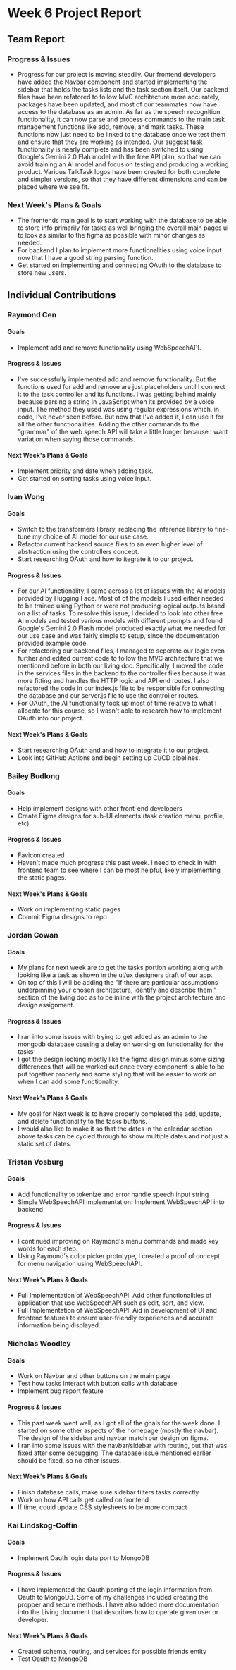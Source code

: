# Week 6 Project Report

## Team Report

### Progress & Issues

* Progress for our project is moving steadily. Our frontend developers have added the Navbar component and started implementing the sidebar that holds the tasks lists and the task section itself. Our backend files have been refatored to follow MVC architecture more accurately, packages have been updated, and most of our teammates now have access to the database as an admin. As far as the speech recognition functionality, it can now parse and process commands to the main task management functions like add, remove, and mark tasks. These functions now just need to be linked to the database once we test them and ensure that they are working as intended. Our suggest task functionality is nearly complete and has been switched to using Google's Gemini 2.0 Flah model with the free API plan, so that we can avoid training an AI model and focus on testing and producing a working product. Various TalkTask logos have been created for both complete and simpler versions, so that they have different dimensions and can be placed where we see fit.

### Next Week's Plans & Goals

* The frontends main goal is to start working with the database to be able to store info primarily for tasks as well bringing the overall main pages ui to look as similar to the figma as possible with minor changes as needed.
* For backend I plan to implement more functionalities using voice input now that I have a good string parsing function.
* Get started on implementing and connecting OAuth to the database to store new users.


## Individual Contributions

### Raymond Cen

#### Goals

* Implement add and remove functionality using WebSpeechAPI.

#### Progress & Issues

* I've successfully implemented add and remove functionality. But the functions used for add and remove are just placeholders until I connect it to the task controller and its functions. I was getting behind mainly because parsing a string in JavaScript when its provided by a voice input. The method they used was using regular expressions which, in code, I've never seen before. But now that I've added it, I can use it for all the other functionalities. Adding the other commands to the "grammar" of the web speech API will take a little longer because I want variation when saying those commands.
#### Next Week's Plans & Goals

* Implement priority and date when adding task. 
* Get started on sorting tasks using voice input.


### Ivan Wong

#### Goals

* Switch to the transformers library, replacing the inference library to fine-tune my choice of AI model for our use case.
* Refactor current backend source files to an even higher level of abstraction using the controllers concept.
* Start researching OAuth and how to itegrate it to our project.

#### Progress & Issues

* For our AI functionality, I came across a lot of issues with the AI models provided by Hugging Face. Most of of the models I used either needed to be trained using Python or were not producing logical outputs based on a list of tasks. To resolve this issue, I decided to look into other free AI models and tested various models with different prompts and found Google's Gemini 2.0 Flash model produced exactly what we needed for our use case and was fairly simple to setup, since the documentation provided example code.
* For refactoring our backend files, I managed to seperate our logic even further and edited current code to follow the MVC architecture that we mentioned before in both our living doc. Specifically, I moved the code in the services files in the backend to the controller files because it was more fitting and handles the HTTP logic and API end routes. I also refactored the code in our index.js file to be responsible for connecting the database and our server.js file to use the controller routes.
* For OAuth, the AI functionality took up most of time relative to what I allocate for this course, so I wasn't able to research how to implement OAuth into our project.

#### Next Week's Plans & Goals

* Start researching OAuth and and how to integrate it to our project.
* Look into GitHub Actions and begin setting up CI/CD pipelines.

### Bailey Budlong

#### Goals

* Help implement designs with other front-end developers
* Create Figma designs for sub-UI elements (task creation menu, profile, etc)

#### Progress & Issues

* Favicon created
* Haven't made much progress this past week. I need to check in with frontend team to see where I can be most helpful, likely implementing the static pages.

#### Next Week's Plans & Goals

* Work on implementing static pages
* Commit Figma designs to repo

### Jordan Cowan

#### Goals

* My plans for next week are to get the tasks portion working along with looking like a task as shown in the ui/ux designers draft of our app.
* On top of this I will be adding the "If there are particular assumptions underpinning your chosen architecture, identify and describe them." section of the living doc as to be inline with the project architecture and design assignment.

#### Progress & Issues

* I ran into some issues with trying to get added as an admin to the mongodb database causing a delay on working on functionality for the tasks 
* I got the design looking mostly like the figma design minus some sizing differences that will be worked out once every component is able to be put together properly and some styling that will be easier to work on when I can add some functionality.

#### Next Week's Plans & Goals

* My goal for Next week is to have properly completed the add, update, and delete functionality to the tasks buttons.
* I would also like to make it so that the dates in the calendar section above tasks can be cycled through to show multiple dates and not just a static set of dates.

### Tristan Vosburg

#### Goals

* Add functionality to tokenize and error handle speech input string
* Simple WebSpeechAPI Implementation: Implement WebSpeechAPI into backend

#### Progress & Issues

* I continued improving on Raymond's menu commands and made key words for each step.
* Using Raymond's color picker prototype, I created a proof of concept for menu navigation using WebSpeechAPI.  

#### Next Week's Plans & Goals

* Full Implementation of WebSpeechAPI: Add other functionalities of application that use WebSpeechAPI such as edit, sort, and view.
* Full Implementation of WebSpeechAPI: Aid in development of UI and frontend features to ensure user-friendly experiences and accurate information being displayed.

### Nicholas Woodley

#### Goals

* Work on Navbar and other buttons on the main page
* Test how tasks interact with button calls with database
* Implement bug report feature

#### Progress & Issues

* This past week went well, as I got all of the goals for the week done. I started on some other aspects of the homepage (mostly the navbar). The design of the sidebar and navbar match our design on figma.
* I ran into some issues with the navbar/sidebar with routing, but that was fixed after some debugging. The database issue mentioned earlier should be fixed, so no other issues.

#### Next Week's Plans & Goals

* Finish database calls, make sure sidebar filters tasks correctly
* Work on how API calls get called on frontend
* If time, could update CSS stylesheets to be more compact

### Kai Lindskog-Coffin

#### Goals

* Implement Oauth login data port to MongoDB

#### Progress & Issues

* I have implemented the Oauth porting of the login information from Oauth to MongoDB. Some of my challenges included 
  creating the propper and secure methods. I have also added more documentation into the Living document that describes
  how to operate given user or developer.

#### Next Week's Plans & Goals

* Created schema, routing, and services for possible friends entity
* Test Oauth to MongoDB
